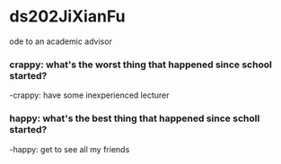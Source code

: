 # ds202JiXianFu
ode to an academic advisor
### crappy: what's the worst thing that happened since school started?
-crappy: have some inexperienced lecturer
### happy: what's the best thing that happened since scholl started?
-happy: get to see all my friends
